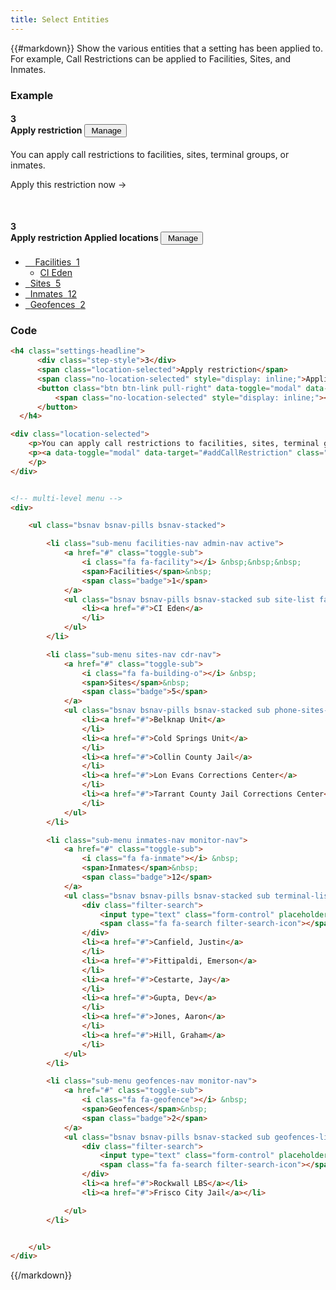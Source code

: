 ```yaml
---
title: Select Entities
---
```

{{#markdown}}
Show the various entities that a setting has been applied to. For example, Call Restrictions can be applied to Facilities, Sites, and Inmates.

### Example
<div class="library__example">
    <h4 class="settings-headline">
        <div class="step-style">3</div>
        <span class="location-selected">Apply restriction</span>
        <button class="btn btn-link pull-right" data-toggle="modal" data-target="#addCallRestriction">
            <span class="no-location-selected" style="display: inline;"><i class="fa fa-pencil"></i> &nbsp;Manage</span>
        </button>
    </h4>
    <div class="location-selected">
        <p>You can apply call restrictions to facilities, sites, terminal groups, or inmates.</p>
        <p><a data-toggle="modal" data-target="#addCallRestriction" class="btn-add-location">Apply this restriction now
            →</a>
        </p>
    </div>
    <p>&nbsp;</p>
    <h4 class="settings-headline">
        <div class="step-style">3</div>
        <span class="location-selected">Apply restriction</span>
        <span class="no-location-selected" style="display: inline;">Applied locations</span>
        <button class="btn btn-link pull-right" data-toggle="modal" data-target="#addCallRestriction">
            <span class="no-location-selected" style="display: inline;"><i class="fa fa-pencil"></i> &nbsp;Manage</span>
        </button>
    </h4>
    <!-- multi-level menu -->
    <div>
        <ul class="bsnav bsnav-pills bsnav-stacked">
            <li class="sub-menu facilities-nav admin-nav active">
                <a href="#" class="toggle-sub">
                    <i class="fa securus-facility"></i> &nbsp;&nbsp;&nbsp;
                    <span>Facilities</span>&nbsp;
                    <span class="badge">1</span>
                </a>
                <ul class="bsnav bsnav-pills bsnav-stacked sub site-list facility-nav-padding" style="display: block;">
                    <li><a href="#">CI Eden</a>
                    </li>
                </ul>
            </li>
            <li class="sub-menu sites-nav cdr-nav">
                <a href="#" class="toggle-sub">
                    <i class="fa fa-building-o"></i> &nbsp;
                    <span>Sites</span>&nbsp;
                    <span class="badge">5</span>
                </a>
                <ul class="bsnav bsnav-pills bsnav-stacked sub phone-sites-list facility-nav-padding"
                    style="display: none;">
                    <li><a href="#">Belknap Unit</a></li>
                    <li><a href="#">Cold Springs Unit</a></li>
                    <li><a href="#">Collin County Jail</a></li>
                    <li><a href="#">Lon Evans Corrections Center</a></li>
                    <li><a href="#">Tarrant County Jail Corrections Center</a></li>
                </ul>
            </li>
            <li class="sub-menu inmates-nav monitor-nav">
                <a href="#" class="toggle-sub">
                    <i class="fa securus-inmate"></i> &nbsp;
                    <span>Inmates</span>&nbsp;
                    <span class="badge">12</span>
                </a>
                <ul class="bsnav bsnav-pills bsnav-stacked sub terminal-list facility-nav-padding" style="display: none;">
                    <div class="filter-search">
                        <input type="text" class="form-control" placeholder="Search">
                        <span class="fa fa-search filter-search-icon"></span>
                    </div>
                    <li><a href="#">Canfield, Justin</a></li>
                    <li><a href="#">Fittipaldi, Emerson</a></li>
                    <li><a href="#">Cestarte, Jay</a></li>
                    <li><a href="#">Gupta, Dev</a></li>
                    <li><a href="#">Jones, Aaron</a></li>
                    <li><a href="#">Hill, Graham</a></li>
                </ul>
            </li>
            <li class="sub-menu geofences-nav monitor-nav">
                <a href="#" class="toggle-sub">
                    <i class="fa securus-geofence"></i> &nbsp;
                    <span>Geofences</span>&nbsp;
                    <span class="badge">2</span>
                </a>
                <ul class="bsnav bsnav-pills bsnav-stacked sub geofences-list facility-nav-padding" style="display: none;">
                    <div class="filter-search">
                        <input type="text" class="form-control" placeholder="Search">
                        <span class="fa fa-search filter-search-icon"></span>
                    </div>
                    <li><a href="#">Rockwall LBS</a></li>
                    <li><a href="#">Frisco City Jail</a></li>
                </ul>
            </li>
        </ul>
    </div>
</div>

### Code
```html
<h4 class="settings-headline">
      <div class="step-style">3</div>
      <span class="location-selected">Apply restriction</span>
      <span class="no-location-selected" style="display: inline;">Applied locations</span>
      <button class="btn btn-link pull-right" data-toggle="modal" data-target="#addCallRestriction">
          <span class="no-location-selected" style="display: inline;"><i class="fa fa-pencil"></i> &nbsp;Manage</span>
      </button>
  </h4>

<div class="location-selected">
    <p>You can apply call restrictions to facilities, sites, terminal groups, or inmates.</p>
    <p><a data-toggle="modal" data-target="#addCallRestriction" class="btn-add-location">Apply this restriction now →</a>
    </p>
</div>


<!-- multi-level menu -->
<div>

    <ul class="bsnav bsnav-pills bsnav-stacked">

        <li class="sub-menu facilities-nav admin-nav active">
            <a href="#" class="toggle-sub">
                <i class="fa fa-facility"></i> &nbsp;&nbsp;&nbsp;
                <span>Facilities</span>&nbsp;
                <span class="badge">1</span>
            </a>
            <ul class="bsnav bsnav-pills bsnav-stacked sub site-list facility-nav-padding" style="display: block;">
                <li><a href="#">CI Eden</a>
                </li>
            </ul>
        </li>

        <li class="sub-menu sites-nav cdr-nav">
            <a href="#" class="toggle-sub">
                <i class="fa fa-building-o"></i> &nbsp;
                <span>Sites</span>&nbsp;
                <span class="badge">5</span>
            </a>
            <ul class="bsnav bsnav-pills bsnav-stacked sub phone-sites-list facility-nav-padding" style="display: none;">
                <li><a href="#">Belknap Unit</a>
                </li>
                <li><a href="#">Cold Springs Unit</a>
                </li>
                <li><a href="#">Collin County Jail</a>
                </li>
                <li><a href="#">Lon Evans Corrections Center</a>
                </li>
                <li><a href="#">Tarrant County Jail Corrections Center</a>
                </li>
            </ul>
        </li>

        <li class="sub-menu inmates-nav monitor-nav">
            <a href="#" class="toggle-sub">
                <i class="fa fa-inmate"></i> &nbsp;
                <span>Inmates</span>&nbsp;
                <span class="badge">12</span>
            </a>
            <ul class="bsnav bsnav-pills bsnav-stacked sub terminal-list facility-nav-padding" style="display: none;">
                <div class="filter-search">
                    <input type="text" class="form-control" placeholder="Search">
                    <span class="fa fa-search filter-search-icon"></span>
                </div>
                <li><a href="#">Canfield, Justin</a>
                </li>
                <li><a href="#">Fittipaldi, Emerson</a>
                </li>
                <li><a href="#">Cestarte, Jay</a>
                </li>
                <li><a href="#">Gupta, Dev</a>
                </li>
                <li><a href="#">Jones, Aaron</a>
                </li>
                <li><a href="#">Hill, Graham</a>
                </li>
            </ul>
        </li>

        <li class="sub-menu geofences-nav monitor-nav">
            <a href="#" class="toggle-sub">
                <i class="fa fa-geofence"></i> &nbsp;
                <span>Geofences</span>&nbsp;
                <span class="badge">2</span>
            </a>
            <ul class="bsnav bsnav-pills bsnav-stacked sub geofences-list facility-nav-padding" style="display: none;">
                <div class="filter-search">
                    <input type="text" class="form-control" placeholder="Search">
                    <span class="fa fa-search filter-search-icon"></span>
                </div>
                <li><a href="#">Rockwall LBS</a></li>
                <li><a href="#">Frisco City Jail</a></li>

            </ul>
        </li>


    </ul>
</div>
```
{{/markdown}}